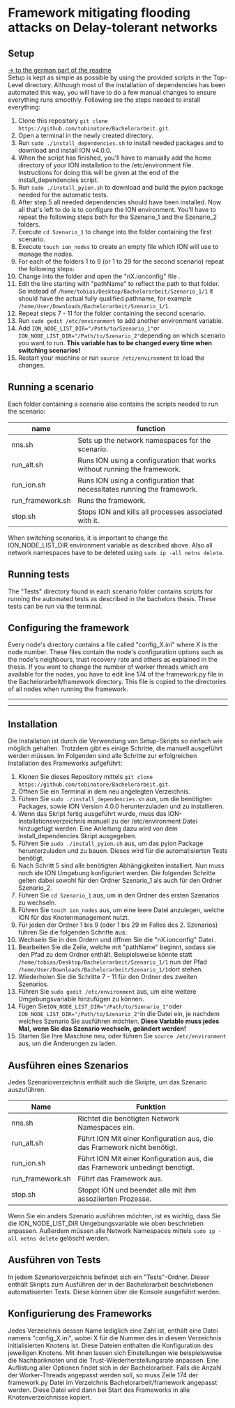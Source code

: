 # Framework mitigating flooding attacks on Delay-tolerant networks
## Setup
[-> to the german part of the readme](#Installation)    
Setup is kept as simple as possible by using the provided scripts in the Top-Level directory. Although most of the installation of dependencies has been automated this way, you will have to do a few manual changes to ensure everything runs smoothly. Following are the steps needed to install everything:

 1. Clone this repository `git clone https://github.com/tobinatore/Bachelorarbeit.git`.
 2. Open a terminal in the newly created directory.
 3. Run `sudo ./install_dependencies.sh` to install needed packages and to download and install ION v4.0.0.
 4. When the script has finished, you'll have to manually add the home directory of your ION installation to the /etc/environment file. Instructions for doing this will be given at the end of the install_dependencies script.
 5. Run `sudo ./install_pyion.sh` to download and build the pyion package needed for the automatic tests.
 6. After step 5 all needed dependencies should have been installed. Now all that's left to do is to configure the ION environment. You'll have to repeat the following steps both for the Szenario_1 and the Szenario_2 folders.
 7. Execute `cd Szenario_1` to change into the folder containing the first scenario.
 8. Execute `touch ion_nodes` to create an empty file which ION will use to manage the nodes.
 9. For each of the folders 1 to 9 (or 1 to 29 for the second scenario) repeat the following steps:
 10. Change into the folder and open the "nX.ionconfig" file .
 11. Edit the line starting with "pathName" to reflect the path to that folder. So instead of `/home/tobias/Desktop/Bachelorarbeit/Szenario_1/1` it should have the actual fully qualified pathname, for example `/home/User/Downloads/Bachelorarbeit/Szenario_1/1`.
 12. Repeat steps 7 - 11 for the folder containing the second scenario.
 13. Run `sudo gedit /etc/environment` to add another environment variable.
 14. Add `ION_NODE_LIST_DIR="/Path/to/Szenario_1"`or `ION_NODE_LIST_DIR="/Path/to/Szenario_2"`depending on which scenario you want to run. **This variable has to be changed every time when switching scenarios!**
 15. Restart your machine or run `source /etc/environment` to load the changes.

## Running a scenario
Each folder containing a scenario also contains the scripts needed to run the scenario:

| name | function |
|--|--|
| nns<span>.</span>sh | Sets up the network namespaces for the scenario. |
| run_alt<span>.</span>sh | Runs ION using a configuration that works without running the framework. |
| run_ion<span>.</span>sh | Runs ION using a configuration that necessitates running the framework. |
| run_framework<span>.</span>sh | Runs the framework. |
| stop<span>.</span>sh | Stops ION and kills all processes associated with it. |
  
When switching scenarios, it is important to change the ION_NODE_LIST_DIR environment variable as described above. Also all network namespaces have to be deleted using `sudo ip -all netns delete`.
    
## Running tests
The "Tests" directory found in each scenario folder contains scripts for running the automated tests as described in the bachelors thesis.  These tests can be run via the terminal.

## Configuring the framework
Every node's directory contains a file called "config_X.ini" where X is the node number. These files contain the node's configuration options such as the node's neighbours, trust recovery rate and others as explained in the thesis. If you want to change the number of worker threads which are available for the nodes, you have to edit line 174 of the framework<span>.</span>py file in the Bachelorarbeit/framework directory. This file is copied to the directories of all nodes when running the framework.

---

---

## Installation
Die Installation ist  durch die Verwendung von Setup-Skripts so einfach wie möglich gehalten. Trotzdem gibt es einige Schritte, die manuell ausgeführt werden müssen. Im Folgenden sind alle Schritte zur erfolgreichen Installation des Frameworks aufgeführt:

 1. Klonen Sie dieses Repository mittels `git clone https://github.com/tobinatore/Bachelorarbeit.git`.
 2. Öffnen Sie ein Terminal in dem neu angelegten Verzeichnis.
 3. Führen Sie `sudo ./install_dependencies.sh` aus, um die benötigten Packages, sowie ION Version 4.0.0 herunterzuladen und zu installieren.
 4. Wenn das Skript fertig ausgeführt wurde, muss das ION-Installationsverzeichnis manuell zu der /etc/environment Datei hinzugefügt werden. Eine Anleitung dazu wird von dem install_dependencies Skript ausgegeben.
 5. Führen Sie `sudo ./install_pyion.sh` aus, um das pyion Package herunterzuladen und zu bauen. Dieses wird für die automatisierten Tests benötigt.
 6. Nach Schritt 5  sind alle benötigten Abhängigkeiten installiert. Nun muss noch ide ION Umgebung konfiguriert werden. Die folgenden Schritte gelten dabei sowohl für den Ordner Szenario_1 als auch für den Ordner Szenario_2.
 8. Führen Sie `cd Szenario_1` aus, um in den Ordner des ersten Szenarios zu wechseln.
 9. Führen Sie `touch ion_nodes`  aus, um eine leere Datei anzulegen, welche ION für das Knotenmanagement nutzt.
 10. Für jeden der Ordner 1 bis 9 (oder 1 bis 29 im Falles des 2. Szenarios) führen Sie die folgenden Schritte aus:
 11. Wechseln Sie in den Ordern und öffnen Sie die "nX.ionconfig" Datei .
 12. Bearbeiten Sie die Zeile, welche mit "pathName" beginnt, sodass sie den Pfad zu dem Ordner enthält. Beispielsweise könnte statt `/home/tobias/Desktop/Bachelorarbeit/Szenario_1/1` nun der Pfad `/home/User/Downloads/Bachelorarbeit/Szenario_1/1`dort stehen.
 13. Wiederholen Sie die Schritte 7 - 11 für den Ordner des zweiten Szenarios.
 14. Führen Sie `sudo gedit /etc/environment` aus, um eine weitere Umgebungsvariable hinzufügen zu können.
 15. Fügen Sie`ION_NODE_LIST_DIR="/Path/to/Szenario_1"`oder `ION_NODE_LIST_DIR="/Path/to/Szenario_2"`in die Datei ein, je nachdem welches Szenario Sie ausführen möchten. **Diese Variable muss jedes Mal, wenn Sie das Szenario wechseln, geändert werden!**
 16. Starten Sie Ihre Maschine neu, oder führen Sie `source /etc/environment` aus, um die Änderungen zu laden.

## Ausführen eines Szenarios
Jedes Szenarioverzeichnis enthält auch die Skripte, um das Szenario auszuführen.

| Name | Funktion |
|--|--|
| nns<span>.</span>sh | Richtet die benötigten Network Namespaces ein. |
| run_alt<span>.</span>sh | Führt ION Mit einer Konfiguration aus, die das Framework nicht benötigt. |
| run_ion<span>.</span>sh | Führt ION Mit einer Konfiguration aus, die das Framework unbedingt benötigt. |
| run_framework<span>.</span>sh | Führt das Framework aus. |
| stop<span>.</span>sh | Stoppt ION und beendet alle mit ihm assoziierten Prozesse. |
  
Wenn Sie ein anders Szenario ausführen möchten, ist es wichtig, dass Sie die ION_NODE_LIST_DIR Umgebungsvariable wie oben beschrieben anpassen. Außerdem müssen alle Network Namespaces mittels `sudo ip -all netns delete` gelöscht werden.
    
## Ausführen von Tests
In jedem Szenarioverzeichnis befindet sich ein "Tests"-Ordner. Dieser enthält Skripts zum Ausführen der in der Bachelorarbeit beschriebenen automatisierten Tests. Diese können über die Konsole ausgeführt werden.

## Konfigurierung des Frameworks
Jedes Verzeichnis dessen Name lediglich eine Zahl ist, enthält eine Datei namens "config_X.ini", wobei X für die Nummer des in diesem Verzeichnis initialisierten Knotens ist. Diese Dateien enthalten die Konfiguration des jeweiligen Knotens. Mit ihnen lassen sich Einstellungen wie beispielsweise die Nachbariknoten und die Trust-Wiederherstellungsrate anpassen. Eine Auflistung aller Optionen findet sich in der Bachelorarbeit. Falls die Anzahl der Worker-Threads angepasst werden soll, so muss Zeile 174 der framework<span>.</span>py Datei im Verzeichnis Bachelorarbeit/framework angepasst werden. Diese Datei wird dann bei Start des Frameworks in alle Knotenverzeichnisse kopiert.
